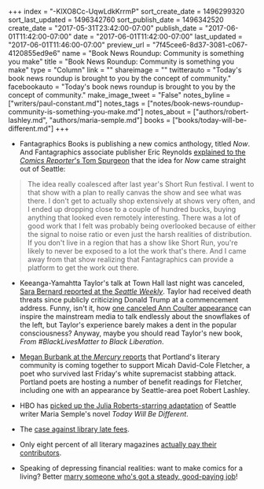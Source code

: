 +++
index = "-KlXO8Cc-UqwLdkKrrmP"
sort_create_date = 1496299320
sort_last_updated = 1496342760
sort_publish_date = 1496342520
create_date = "2017-05-31T23:42:00-07:00"
publish_date = "2017-06-01T11:42:00-07:00"
date = "2017-06-01T11:42:00-07:00"
last_updated = "2017-06-01T11:46:00-07:00"
preview_url = "7f45cee6-8d37-3081-c067-4120855ed9e6"
name = "Book News Roundup: Community is something you make"
title = "Book News Roundup: Community is something you make"
type = "Column"
link = ""
shareimage = ""
twitterauto = "Today's book news roundup is brought to you by the concept of community."
facebookauto = "Today's book news roundup is brought to you by the concept of community."
make_image_tweet = "False"
notes_byline = ["writers/paul-constant.md"]
notes_tags = ["notes/book-news-roundup-community-is-something-you-make.md"]
notes_about = ["authors/robert-lashley.md", "authors/maria-semple.md"]
books = ["books/today-will-be-different.md"]
+++
* Fantagraphics Books is publishing a new comics anthology, titled *Now*. And Fantagraphics associate publisher Eric Reynolds [explained to the *Comics Reporter*'s Tom Spurgeon](http://www.comicsreporter.com/index.php/cr_sunday_interview_bundled_extra_editor_eric_reynolds_of_fantagraphics_on/) that the idea for *Now* came straight out of Seattle:

<blockquote>The idea really coalesced after last year's Short Run festival. I went to that show with a plan to really canvas the show and see what was there. I don't get to actually shop extensively at shows very often, and I ended up dropping close to a couple of hundred bucks, buying anything that looked even remotely interesting. There was a lot of good work that I felt was probably being overlooked because of either the signal to noise ratio or even just the harsh realities of distribution. If you don't live in a region that has a show like Short Run, you're likely to never be exposed to a lot the work that's there. And I came away from that show realizing that Fantagraphics can provide a platform to get the work out there.</blockquote>

* Keeanga-Yamahtta Taylor's talk at Town Hall last night was canceled, [Sara Bernard reported at the *Seattle Weekly*](http://www.seattleweekly.com/news/princeton-professor-cancels-town-hall-seattle-talk-following-deluge-of-racist-threats/). Taylor had received death threats since publicly criticizing Donald Trump at a commencement address. Funny, isn't it, how [one canceled Ann Coulter appearance](http://www.cnn.com/2017/04/26/us/ann-coulter-berkeley-speech-canceled/) can inspire the mainstream media to talk endlessly about the snowflakes of the left, but Taylor's experience barely makes a dent in the popular consciousness? Anyway, maybe you should read Taylor's new book, *From #BlackLivesMatter to Black Liberation*.

* [Megan Burbank at the *Mercury* reports](http://www.portlandmercury.com/blogtown/2017/05/31/19046795/portland-literary-community-rallies-around-micah-david-cole-fletcher) that Portland's literary community is coming together to support Micah David-Cole Fletcher, a poet who survived last Friday's white supremacist stabbing attack. Portland poets are hosting a number of benefit readings for Fletcher, including one with an appearance by Seattle-area poet Robert Lashley.

* HBO has [picked up the Julia Roberts-starring adaptation](http://www.vulture.com/2017/06/julia-roberts-series-today-will-be-different-hbo.html) of Seattle writer Maria Semple's novel *Today Will Be Different*.

* The [case against library late fees](http://bookriot.com/2017/05/30/library-late-fines-are-not-helping-anyone/).

* Only eight percent of all literary magazines [actually pay their contributors](http://www.themillions.com/2017/05/why-literary-journals-dont-pay.html).

* Speaking of depressing financial realities: want to make comics for a living? Better [marry someone who's got a steady, good-paying job](http://www.comicsbeat.com/graphic-novelist-quits-making-graphic-novels-after-trying-to-live-on-10kyear-for-three-years/)!